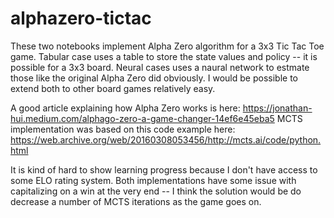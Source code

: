 # alphazero-tictac

These two notebooks implement Alpha Zero algorithm for a 3x3 Tic Tac Toe game.
Tabular case uses a table to store the state values and policy -- it is possible for a 3x3 board.
Neural cases uses a naural network to estmate those like the original Alpha Zero did obviously.
I would be possible to extend both to other board games relatively easy.

A good article explaining how Alpha Zero works is here: https://jonathan-hui.medium.com/alphago-zero-a-game-changer-14ef6e45eba5
MCTS implementation was based on this code example here: https://web.archive.org/web/20160308053456/http://mcts.ai/code/python.html

It is kind of hard to show learning progress because I don't have access to some ELO rating system.
Both implementations have some issue with capitalizing on a win at the very end -- I think the solution would be do decrease a number of MCTS iterations as the game goes on.
